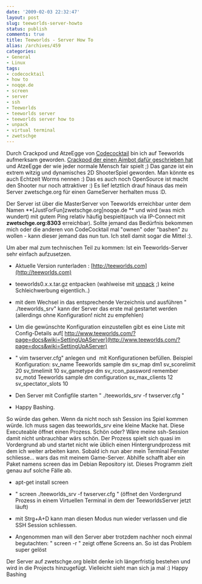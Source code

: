 ```yaml
---
date: '2009-02-03 22:32:47'
layout: post
slug: teeworlds-server-howto
status: publish
comments: true
title: Teeworlds - Server How To
alias: /archives/459
categories:
- General
- Linux
tags:
- codecocktail
- how to
- noqqe.de
- screen
- server
- ssh
- Teeworlds
- teeworlds server
- teeworlds server how to
- unpack
- virtual terminal
- zwetschge
---
```


Durch Crackpod und AtzeEgge von [Codecocktail](http://codecocktail.wordpress.com) bin ich auf Teeworlds aufmerksam geworden. [Crackpod der einen Aimbot dafür geschrieben hat](http://crackpod.bplaced.net) und AtzeEgge der wie jeder normale Mensch fair spielt ;) Das ganze ist ein extrem witzig und dynamisches 2D ShooterSpiel geworden. Man könnte es auch Echtzeit Worms nennen :) Das es auch noch OpenSource ist macht den Shooter nur noch attraktiver :) Es lief letztlich drauf hinaus das mein Server zwetschge.org für einen GameServer herhalten muss :D.

Der Server ist über die MasterServer von Teeworlds erreichbar unter dem Namen **[JustForFun]zwetschge.org|noqqe.de ** und wird (was mich wundert) mit gutem Ping relativ häufig bespielt(auch via IP-Connect mit **zwetschge.org:8303** erreichbar). Sollte jemand das Bedürfnis bekommen mich oder die anderen von CodeCocktail mal "ownen" oder "bashen" zu wollen - kann dieser jemand das nun tun. Ich stell damit sogar die Mittel :).

Um aber mal zum technischen Teil zu kommen: Ist ein Teeworlds-Server sehr einfach aufzusetzen.



	
  * Aktuelle Version runterladen : [http://teeworlds.com](http://teeworlds.com)

	
  * teeworlds0.x.x.tar.gz entpacken (wahlweise mit [unpack](http://zwetschge.org/unpack/) ;) keine Schleichwerbung eigentlich..)

	
  * mit dem Wechsel in das entsprechende Verzeichnis und ausführen " ./teeworlds_srv" kann der Server das erste mal gestartet werden (allerdings ohne Konfiguration! nicht zu empfehlen)

	
  * Um die gewünschte Konfiguration einzustellen gibt es eine Liste mit Config-Details auf[ http://www.teeworlds.com/?page=docs&wiki=SettingUpAServer](http://www.teeworlds.com/?page=docs&wiki=SettingUpAServer)

	
  * " vim twserver.cfg" anlegen und  mit Konfigurationen befüllen. Beispiel Konfiguration:
sv_name Teeworlds sample dm
sv_map dm1
sv_scorelimit 20
sv_timelimit 10
sv_gametype dm
sv_rcon_password remember
sv_motd Teeworlds sample dm configuration
sv_max_clients 12
sv_spectator_slots 10

	
  * Den Server mit Configfile starten " ./teeworlds_srv -f twserver.cfg "

	
  * Happy Bashing.


So würde das gehen. Wenn da nicht noch ssh Session ins Spiel kommen würde. Ich muss sagen das teeworlds_srv eine kleine Macke hat. Diese Executeable öffnet einen Prozess. Schön oder? Wäre meine ssh-Session damit nicht unbrauchbar wärs schön. Der Prozess spielt sich quasi im Vordergrund ab und startet nicht wie üblich einen Hintergrundprozess mit dem ich weiter arbeiten kann. Sobald ich nun aber mein Terminal Fenster schliesse... wars das mit meinem Game-Server. Abhilfe schafft aber ein Paket namens screen das im Debian Repository ist. Dieses Programm zielt genau auf solche Fälle ab.

	
  * apt-get install screen

	
  * " screen  ./teeworlds_srv -f twserver.cfg " (öffnet den Vordergrund Prozess in einem Virtuellen Terminal in dem der TeeworldsServer jetzt läuft)

	
  * mit Strg+A+D kann man diesen Modus nun wieder verlassen und die SSH Session schliessen.

	
  * Angenommen man will den Server aber trotzdem nachher noch einmal begutachten: " screen -r " zeigt offene Screens an. So ist das Problem super gelöst


Der Server auf zwetschge.org bleibt denke ich längerfristig bestehen und wird in die Projects hinzugefügt. Vielleicht sieht man sich ja mal :)
Happy Bashing
